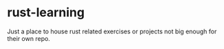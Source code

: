 # rust-learning
Just a place to house rust related exercises or projects not big enough for their own repo.
